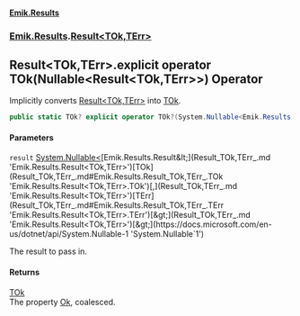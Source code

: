 #### [Emik.Results](index.md 'index')
### [Emik.Results](Emik.Results.md 'Emik.Results').[Result&lt;TOk,TErr&gt;](Result_TOk,TErr_.md 'Emik.Results.Result<TOk,TErr>')

## Result<TOk,TErr>.explicit operator TOk(Nullable<Result<TOk,TErr>>) Operator

Implicitly converts [Result&lt;TOk,TErr&gt;](Result_TOk,TErr_.md 'Emik.Results.Result<TOk,TErr>') into [TOk](Result_TOk,TErr_.md#Emik.Results.Result_TOk,TErr_.TOk 'Emik.Results.Result<TOk,TErr>.TOk').

```csharp
public static TOk? explicit operator TOk?(System.Nullable<Emik.Results.Result<TOk,TErr>> result);
```
#### Parameters

<a name='Emik.Results.Result_TOk,TErr_.op_ExplicitTOk(System.Nullable_Emik.Results.Result_TOk,TErr__).result'></a>

`result` [System.Nullable&lt;](https://docs.microsoft.com/en-us/dotnet/api/System.Nullable-1 'System.Nullable`1')[Emik.Results.Result&lt;](Result_TOk,TErr_.md 'Emik.Results.Result<TOk,TErr>')[TOk](Result_TOk,TErr_.md#Emik.Results.Result_TOk,TErr_.TOk 'Emik.Results.Result<TOk,TErr>.TOk')[,](Result_TOk,TErr_.md 'Emik.Results.Result<TOk,TErr>')[TErr](Result_TOk,TErr_.md#Emik.Results.Result_TOk,TErr_.TErr 'Emik.Results.Result<TOk,TErr>.TErr')[&gt;](Result_TOk,TErr_.md 'Emik.Results.Result<TOk,TErr>')[&gt;](https://docs.microsoft.com/en-us/dotnet/api/System.Nullable-1 'System.Nullable`1')

The result to pass in.

#### Returns
[TOk](Result_TOk,TErr_.md#Emik.Results.Result_TOk,TErr_.TOk 'Emik.Results.Result<TOk,TErr>.TOk')  
The property [Ok](Result_TOk,TErr_.Ok().md 'Emik.Results.Result<TOk,TErr>.Ok'), coalesced.